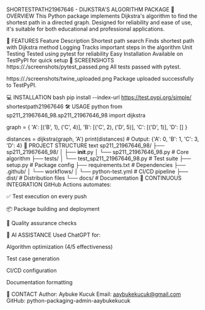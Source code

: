 SHORTESTPATH21967646 - DIJKSTRA'S ALGORITHM PACKAGE
📌 OVERVIEW
This Python package implements Dijkstra's algorithm to find the shortest path in a directed graph. Designed for reliability and ease of use, it's suitable for both educational and professional applications.

🚀 FEATURES
Feature	Description
Shortest path search	Finds shortest path with Dijkstra method
Logging	Tracks important steps in the algorithm
Unit Testing	Tested using pytest for reliability
Easy Installation	Available on TestPyPI for quick setup
📸 SCREENSHOTS
https://./screenshots/pytest_passed.png
All tests passed with pytest.

https://./screenshots/twine_uploaded.png
Package uploaded successfully to TestPyPI.

💻 INSTALLATION
bash
pip install --index-url https://test.pypi.org/simple/ shortestpath21967646
🛠 USAGE
python
from sp211_21967646_98.sp211_21967646_98 import dijkstra

graph = {
    'A': [('B', 1), ('C', 4)],
    'B': [('C', 2), ('D', 5)],
    'C': [('D', 1)],
    'D': []
}

distances = dijkstra(graph, 'A')
print(distances)  # Output: {'A': 0, 'B': 1, 'C': 3, 'D': 4}
📂 PROJECT STRUCTURE
text
sp211_21967646_98/
├── sp211_21967646_98/
│   ├── __init__.py
│   └── sp211_21967646_98.py      # Core algorithm
├── tests/
│   └── test_sp211_21967646_98.py  # Test suite
├── setup.py                       # Package config
├── requirements.txt               # Dependencies
├── .github/
│   └── workflows/
│       └── python-test.yml        # CI/CD pipeline
├── dist/                          # Distribution files
└── docs/                          # Documentation
🔄 CONTINUOUS INTEGRATION
GitHub Actions automates:

✅ Test execution on every push

📦 Package building and deployment

🧪 Quality assurance checks

🤖 AI ASSISTANCE
Used ChatGPT for:

Algorithm optimization (4/5 effectiveness)

Test case generation

CI/CD configuration

Documentation formatting

📧 CONTACT
Author: Aybuke Kucuk
Email: aaybukekucuk@gmail.com
GitHub: python-packaging-admin-aaybukekucuk